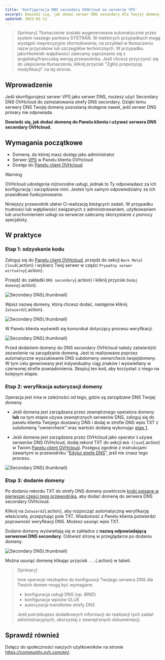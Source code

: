 ```yaml
---
title: 'Konfiguracja DNS secondary OVHcloud na serwerze VPS'
excerpt: Dowiedz się, jak dodać serwer DNS secondary dla Twojej domeny
updated: 2022-01-12
---
```


> [!primary]
> Tłumaczenie zostało wygenerowane automatycznie przez system naszego partnera SYSTRAN. W niektórych przypadkach mogą wystąpić nieprecyzyjne sformułowania, na przykład w tłumaczeniu nazw przycisków lub szczegółów technicznych. W przypadku jakichkolwiek wątpliwości zalecamy zapoznanie się z angielską/francuską wersją przewodnika. Jeśli chcesz przyczynić się do ulepszenia tłumaczenia, kliknij przycisk "Zgłóś propozycję modyfikacji" na tej stronie.
> 

## Wprowadzenie

Jeśli skonfigurujesz serwer VPS jako serwer DNS, możesz użyć Secondary DNS OVHcloud do zainstalowania strefy DNS secondary. Dzięki temu serwery DNS Twojej domeny pozostaną dostępne nawet, jeśli serwer DNS primary nie odpowiada.

**Dowiedz się, jak dodać domenę do Panelu klienta i używać serwera DNS secondary OVHcloud.**

## Wymagania początkowe

- Domena, do której masz dostęp jako administrator
- Serwer [VPS](https://www.ovhcloud.com/pl/vps/) w Panelu klienta OVHcloud
- Dostęp do [Panelu client OVHcloud](https://www.ovh.com/auth/?action=gotomanager&from=https://www.ovh.pl/&ovhSubsidiary=pl)

> [!warning]
> OVHcloud udostępnia różnorodne usługi, jednak to Ty odpowiadasz za ich konfigurację i zarządzanie nimi. Jesteś tym samym odpowiedzialny za ich prawidłowe funkcjonowanie.
>
> Niniejszy przewodnik ułatwi Ci realizację bieżących zadań. W przypadku trudności lub wątpliwości związanych z administrowaniem, użytkowaniem lub uruchomieniem usługi na serwerze zalecamy skorzystanie z pomocy specjalisty.
>

## W praktyce

### Etap 1: odzyskanie kodu <a name="retrievecode"></a>

Zaloguj się do [Panelu client OVHcloud](https://www.ovh.com/auth/?action=gotomanager&from=https://www.ovh.pl/&ovhSubsidiary=pl), przejdź do sekcji `Bare Metal Cloud`{.action} i wybierz Twój serwer w części `Prywatny serwer wirtualny`{.action}.

Przejdź do zakładki `DNS secondary`{.action} i kliknij przycisk `Dodaj domenę`{.action}.

![Secondary DNS](images/sec-01.png){.thumbnail}

Wpisz nazwę domeny, którą chcesz dodać, następnie kliknij `Zatwierdź`{.action}.

![Secondary DNS](images/sec-02.png){.thumbnail}

W Panelu klienta wyświetli się komunikat dotyczący procesu weryfikacji.

![Secondary DNS](images/sec-03.png){.thumbnail}

Przed dodaniem domeny do DNS secondary OVHcloud należy zatwierdzić zezwolenie na zarządzanie domeną. Jest to realizowane poprzez automatyczne wyszukiwanie DNS subdomeny *ownercheck.twojejdomeny*. W tym celu generowany jest indywidualny ciąg znaków i wyświetlany w czerwonej strefie powiadomienia. Skopiuj ten kod, aby korzystać z niego na kolejnym etapie.

### Etap 2: weryfikacja autoryzacji domeny <a name="verifyingdomain"></a>

Operacja jest inna w zależności od tego, gdzie są zarządzane DNS Twojej domeny.

- Jeśli domena jest zarządzana przez zewnętrznego operatora domeny **lub** na tym etapie używa zewnętrznych serwerów DNS, zaloguj się do panelu klienta Twojego dostawcy DNS i dodaj w strefie DNS wpis TXT z subdomeną "ownercheck" oraz wartość dodaną wykonując [etap 1](#retrievecode).

- Jeśli domena jest zarządzana przez OVHcloud jako operator **i** używa serwerów DNS OVHcloud, dodaj rekord TXT do sekcji `Web Cloud`{.action} w Twoim [Panelu client OVHcloud](https://www.ovh.com/auth/?action=gotomanager&from=https://www.ovh.pl/&ovhSubsidiary=pl). Postępuj zgodnie z instrukcjami zawartymi w przewodniku "[Edytuj strefę DNS](/pages/web_cloud/domains/dns_zone_edit)”, jeśli nie znasz tego procesu.

![Secondary DNS](images/sec-04.png){.thumbnail}

### Etap 3: dodanie domeny

Po dodaniu rekordu TXT do strefy DNS domeny powtórzcie [kroki opisane w pierwszej części tego przewodnika](#retrievecode), aby dodać domenę do serwera DNS secondary OVHcloud.

Kliknij na `Zatwierdź`{.action}, aby rozpocząć automatyczną weryfikację właściciela, przepytując pole TXT. Wiadomość z Panelu klienta potwierdzi poprawność weryfikacji DNS. Możesz usunąć wpis TXT.

Dodane domeny wyświetlają się w zakładce z **nazwą odpowiadającą serwerowi DNS secondary**. Odśwież stronę w przeglądarce po dodaniu domeny.

![Secondary DNS](images/sec-05.png){.thumbnail}

Można usunąć domenę klikając przycisk `...`{.action} w tabeli.

> [!primary]
>
> Inne operacje niezbędne do konfiguracji Twojego serwera DNS dla Twoich domen mogą być wymagane:
>
> - konfiguracja usługi DNS (np. *BIND*)
> - konfiguracja wpisów GLUE
> - autoryzacja transferów strefy DNS
>
> Jeśli potrzebujesz dodatkowych informacji do realizacji tych zadań administracyjnych, skorzystaj z zewnętrznych dokumentacji.

## Sprawdź również

Dołącz do społeczności naszych użytkowników na stronie <https://community.ovh.com/en/>.
